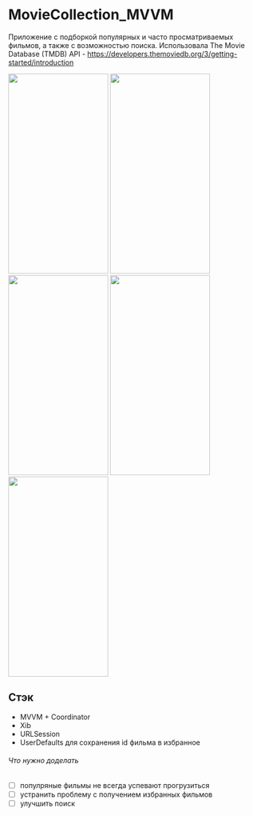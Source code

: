 # MovieCollection_MVVM

Приложение с подборкой популярных и часто просматриваемых фильмов, а также с возможностью поиска.
Использовала The Movie Database (TMDB) API - https://developers.themoviedb.org/3/getting-started/introduction
<p float="left">
<img src=https://user-images.githubusercontent.com/89018935/194552064-f7f00b22-c099-4865-8a52-98a24b693851.png width="200" height="400">
<img src=https://user-images.githubusercontent.com/89018935/194692321-7b907a80-b77e-4ed1-b9ec-bcbba3015f35.png width="200" height="400">
<img src=https://user-images.githubusercontent.com/89018935/194552244-264eb561-e306-414c-a48d-d5af00cf6f42.png width="200" height="400">
<img src=https://user-images.githubusercontent.com/89018935/194692324-22b15949-a4e1-41a7-851a-3c97c1080e68.png width="200" height="400">
<img src=https://user-images.githubusercontent.com/89018935/194552266-839bc98e-4a40-4108-be54-ba44fce2b8c6.png width="200" height="400">
</p>

## Стэк
* MVVM + Coordinator
* Xib
* URLSession
* UserDefaults для сохранения id фильма в избранное

###### Что нужно доделать
- [ ] популряные фильмы не всегда успевают прогрузиться
- [ ] устранить проблему с получением избранных фильмов
- [ ] улучшить поиск
